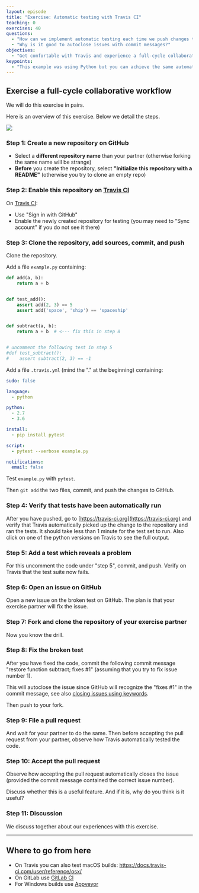 ```yaml
---
layout: episode
title: "Exercise: Automatic testing with Travis CI"
teaching: 0
exercises: 40
questions:
  - "How can we implement automatic testing each time we push changes to the repository?"
  - "Why is it good to autoclose issues with commit messages?"
objectives:
  - "Get comfortable with Travis and experience a full-cycle collaborative workflow."
keypoints:
  - "This example was using Python but you can achieve the same automation for Fortran or C or C++."
---
```


## Exercise a full-cycle collaborative workflow

We will do this exercise in pairs.

Here is an overview of this exercise. Below we detail the steps.

<img src="{{ site.baseurl }}/img/exercise.svg"/>


### Step 1: Create a new repository on GitHub

- Select a **different repository name** than your partner (otherwise forking the same name will be strange)
- **Before** you create the repository, select **"Initialize this repository with a README"** (otherwise you try to clone an empty repo)


### Step 2: Enable this repository on [Travis CI](https://travis-ci.org)

On [Travis CI](https://travis-ci.org):

- Use "Sign in with GitHub"
- Enable the newly created repository for testing (you may need to "Sync account" if you do not see it there)


### Step 3: Clone the repository, add sources, commit, and push

Clone the repository.

Add a file `example.py` containing:

```python
def add(a, b):
    return a + b


def test_add():
    assert add(2, 3) == 5
    assert add('space', 'ship') == 'spaceship'


def subtract(a, b):
    return a + b  # <--- fix this in step 8


# uncomment the following test in step 5
#def test_subtract():
#    assert subtract(2, 3) == -1
```

Add a file `.travis.yml` (mind the "." at the beginning) containing:

```yaml
sudo: false

language:
  - python

python:
  - 2.7
  - 3.6

install:
  - pip install pytest

script:
  - pytest --verbose example.py

notifications:
  email: false
```

Test `example.py` with `pytest`.

Then `git add` the two files, commit, and push the changes to GitHub.


### Step 4: Verify that tests have been automatically run

After you have pushed, go to [https://travis-ci.org](https://travis-ci.org) and
verify that Travis automatically picked up the change to the repository and ran
the tests.  It should take less than 1 minute for the test set to run.  Also
click on one of the python versions on Travis to see the full output.


### Step 5: Add a test which reveals a problem

For this uncomment the code under "step 5", commit, and push.
Verify on Travis that the test suite now fails.


### Step 6: Open an issue on GitHub

Open a new issue on the broken test on GitHub.
The plan is that your exercise partner will fix the issue.


### Step 7: Fork and clone the repository of your exercise partner

Now you know the drill.


### Step 8: Fix the broken test

After you have fixed the code,
commit the following commit message "restore function subtract; fixes #1" (assuming that you try to fix issue number 1).

This will autoclose the issue since GitHub will recognize the "fixes #1" in the commit message, see also
[closing issues using keywords](https://help.github.com/articles/closing-issues-using-keywords/).

Then push to your fork.


### Step 9: File a pull request

And wait for your partner to do the same.
Then before accepting the pull request from your partner, observe
how Travis automatically tested the code.


### Step 10: Accept the pull request

Observe how accepting the pull request automatically closes the issue (provided
the commit message contained the correct issue number).

Discuss whether this is a useful feature. And if it is, why do you think is it useful?


### Step 11: Discussion

We discuss together about our experiences with this exercise.

---

## Where to go from here

- On Travis you can also test macOS builds: https://docs.travis-ci.com/user/reference/osx/
- On GitLab use [GitLab CI](https://about.gitlab.com/product/continuous-integration/)
- For Windows builds use [Appveyor](https://www.appveyor.com)
